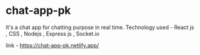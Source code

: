 # chat-app-pk
It's a chat app for chatting purpose in real time. Technology used - React js , CSS , Nodejs , Express js , Socket.io

link - https://chat-app-pk.netlify.app/
